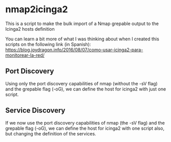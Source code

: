 # nmap2icinga2
This is a script to make the bulk import of a Nmap grepable output to the Icinga2 hosts definition

You can learn a bit more of what I was thinking about when I created this scripts on the following link (in Spanish): https://blog.joydragon.info/2016/08/07/como-usar-icinga2-para-monitorear-la-red/

## Port Discovery

Using only the port discovery capabilities of nmap (without the -sV flag) and the grepable flag (-oG), we can define the host for icinga2 with just one script.

## Service Discovery

If we now use the port discovery capabilities of nmap (the -sV flag) and the grepable flag (-oG), we can define the host for icinga2 with one script also, but changing the definition of the services.
